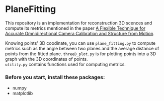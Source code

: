 # PlaneFitting
This repository is an implementation for reconstruction 3D scences and compute its metrics mentioned in the paper [A Flexible Technique for Accurate Omnidirectional Camera Calibration and
Structure from Motion](https://ieeexplore.ieee.org/document/1578733). <br>

Knowing points' 3D coodinate, you can use `plane_fitting.py` to compute metrics such as the angle between two planes
and the average distance of points from the fitted plane. `threeD_plot.py` is for plotting points into a 3D graph with the 3D coordinates of points. <br>
`utility.py` contains functions used for computing metrics.

### Before you start, install these packages:
* numpy
* matplotlib

